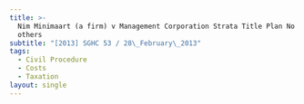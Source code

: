```yaml
---
title: >-
  Nim Minimaart (a firm) v Management Corporation Strata Title Plan No 1079 and
  others
subtitle: "[2013] SGHC 53 / 28\_February\_2013"
tags:
  - Civil Procedure
  - Costs
  - Taxation
layout: single
---
```


